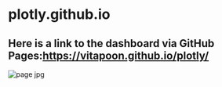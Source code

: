 # plotly.github.io
## Here is a link to the dashboard via GitHub Pages:https://vitapoon.github.io/plotly/

![page jpg](https://user-images.githubusercontent.com/71739110/102718279-3f9af100-4322-11eb-9192-94c95f8a89bf.png)

